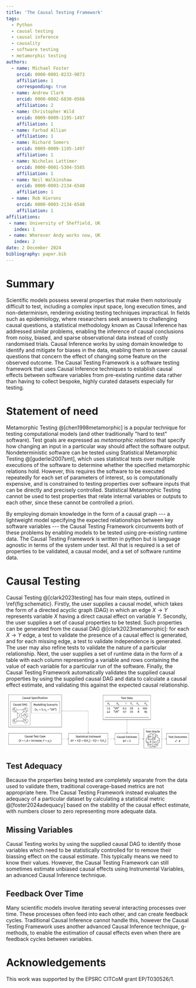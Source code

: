 ```yaml
---
title: 'The Causal Testing Framework'
tags:
  - Python
  - causal testing
  - causal inference
  - causality
  - software testing
  - metamorphic testing
authors:
  - name: Michael Foster
    orcid: 0000-0001-8233-9873
    affiliation: 1
    corresponding: true
  - name: Andrew Clark
    orcid: 0000-0002-6830-0566
    affiliation: 2
  - name: Christopher Wild
    orcid: 0009-0009-1195-1497
    affiliation: 1
  - name: Farhad Allian
    affiliation: 1
  - name: Richard Somers
    orcid: 0009-0009-1195-1497
    affiliation: 1
  - name: Nicholas Lattimer
    orcid: 0000-0001-5304-5585
    affiliation: 1
  - name: Neil Walkinshaw
    orcid: 0000-0003-2134-6548
    affiliation: 1
  - name: Rob Hierons
    orcid: 0000-0003-2134-6548
    affiliation: 1
affiliations:
 - name: University of Sheffield, UK
   index: 1
 - name: Wherever Andy works now, UK
   index: 2
date: 2 December 2024
bibliography: paper.bib
---
```


# Summary
Scientific models possess several properties that make them notoriously difficult to test, including a complex input space, long execution times, and non-determinism, rendering existing testing techniques impractical.
In fields such as epidemiology, where researchers seek answers to challenging causal questions, a statistical methodology known as Causal Inference has addressed similar problems, enabling the inference of causal conclusions from noisy, biased, and sparse observational data instead of costly randomised trials.
Causal Inference works by using domain knowledge to identify and mitigate for biases in the data, enabling them to answer causal questions that concern the effect of changing some feature on the observed outcome.
The Causal Testing Framework is a software testing framework that uses Causal Inference techniques to establish causal effects between software variables from pre-existing runtime data rather than having to collect bespoke, highly curated datasets especially for testing.

# Statement of need
Metamorphic Testing @[chen1998metamorphic] is a popular technique for testing computational models (and other traditionally "hard to test" software).
Test goals are expressed as _metamorphic relations_ that specify how changing an input in a particular way should affect the software output.
Nondeterministic software can be tested using Statistical Metamorphic Testing @[guderlei2007smt], which uses statistical tests over multiple executions of the software to determine whether the specified metamorphic relations hold.
However, this requires the software to be executed repeatedly for each set of parameters of interest, so is computationally expensive, and is constrained to testing properties over software inputs that can be directly and precisely controlled.
Statistical Metamorphic Testing cannot be used to test properties that relate internal variables or outputs to each other, since these cannot be controlled a priori.

By employing domain knowledge in the form of a causal graph --- a lightweight model specifying the expected relationships between key software variables --- the Causal Testing Framework circumvents both of these problems by enabling models to be tested using pre-existing runtime data.
The Causal Testing Framework is written in python but is language agnostic in terms of the system under test.
All that is required is a set of properties to be validated, a causal model, and a set of software runtime data.

# Causal Testing
Causal Testing @[clark2023testing] has four main steps, outlined in \ref{fig:schematic}.
Firstly, the user supplies a causal model, which takes the form of a directed acyclic graph (DAG) in which an edge $X \to Y$ represents variable $X$ having a direct causal effect on variable $Y$.
Secondly, the user supplies a set of causal properties to be tested.
Such properties can be generated from the causal DAG @[clark2023metamorphic]: for each $X \to Y$ edge, a test to validate the presence of a causal effect is generated, and for each missing edge, a test to validate independence is generated.
The user may also refine tests to validate the nature of a particular relationship.
Next, the user supplies a set of runtime data in the form of a table with each column representing a variable and rows containing the value of each variable for a particular run of the software.
Finally, the Causal Testing Framework automatically validates the supplied causal properties by using the supplied causal DAG and data to calculate a causal effect estimate, and validating this against the expected causal relationship.

![Causal Testing workflow.\label{fig:schematic}](images/schematic.png)

## Test Adequacy
Because the properties being tested are completely separate from the data used to validate them, traditional coverage-based metrics are not appropriate here.
The Causal Testing Framework instead evaluates the adequacy of a particular dataset by calculating a statistical metric @[foster2024adequacy] based on the stability of the causal effect estimate, with numbers closer to zero representing more adequate data.

## Missing Variables
Causal Testing works by using the supplied causal DAG to identify those variables which need to be statistically controlled for to remove their biassing effect on the causal estimate.
This typically means we need to know their values.
However, the Causal Testing Framework can still sometimes estimate unbiased causal effects using Instrumental Variables, an advanced Causal Inference technique.

## Feedback Over Time
Many scientific models involve iterating several interacting processes over time.
These processes often feed into each other, and can create feedback cycles.
Traditional Causal Inference cannot handle this, however the Causal Testing Framework uses another advanced Causal Inference technique, g-methods, to enable the estimation of causal effects even when there are feedback cycles between variables.

# Acknowledgements
This work was supported by the EPSRC CITCoM grant EP/T030526/1.
